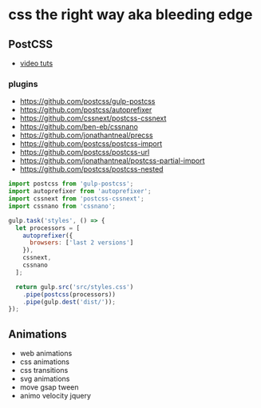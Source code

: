 # css the right way aka bleeding edge

## PostCSS

- [video tuts](http://leveluptuts.com/tutorials/postcss-tutorials/)

### plugins

- https://github.com/postcss/gulp-postcss
- https://github.com/postcss/autoprefixer
- https://github.com/cssnext/postcss-cssnext
- https://github.com/ben-eb/cssnano
- https://github.com/jonathantneal/precss
- https://github.com/postcss/postcss-import
- https://github.com/postcss/postcss-url
- https://github.com/jonathantneal/postcss-partial-import
- https://github.com/postcss/postcss-nested

```javascript
import postcss from 'gulp-postcss';
import autoprefixer from 'autoprefixer';
import cssnext from 'postcss-cssnext';
import cssnano from 'cssnano';

gulp.task('styles', () => {
  let processors = [
    autoprefixer({
      browsers: ['last 2 versions']
    }),
    cssnext,
    cssnano
  ];

  return gulp.src('src/styles.css')
    .pipe(postcss(processors))
    .pipe(gulp.dest('dist/'));
});
```

## Animations

- web animations
- css animations
- css transitions
- svg animations
- move gsap tween
- animo velocity jquery
